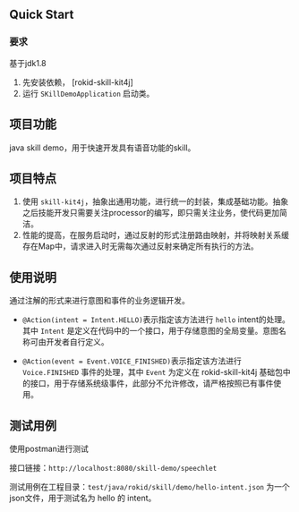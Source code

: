 ## Quick Start
### 要求
基于jdk1.8
1. 先安装依赖，  [rokid-skill-kit4j]
2. 运行 `SKillDemoApplication` 启动类。


## 项目功能
java skill demo，用于快速开发具有语音功能的skill。

## 项目特点
1. 使用 `skill-kit4j`，抽象出通用功能，进行统一的封装，集成基础功能。抽象之后技能开发只需要关注processor的编写，即只需关注业务，使代码更加简洁。
2. 性能的提高，在服务启动时，通过反射的形式注册路由映射，并将映射关系缓存在Map中，请求进入时无需每次通过反射来确定所有执行的方法。

## 使用说明
通过注解的形式来进行意图和事件的业务逻辑开发。
- `@Action(intent = Intent.HELLO)`表示指定该方法进行 `hello` intent的处理。其中 `Intent` 是定义在代码中的一个接口，用于存储意图的全局变量。意图名称可由开发者自行定义。

- `@Action(event = Event.VOICE_FINISHED)`表示指定该方法进行 `Voice.FINISHED` 事件的处理，其中 `Event` 为定义在 rokid-skill-kit4j 基础包中的接口，用于存储系统级事件，此部分不允许修改，请严格按照已有事件使用。

## 测试用例
使用postman进行测试

接口链接：`http://localhost:8080/skill-demo/speechlet`

测试用例在工程目录：`test/java/rokid/skill/demo/hello-intent.json`
为一个json文件，用于测试名为 hello 的 intent。


